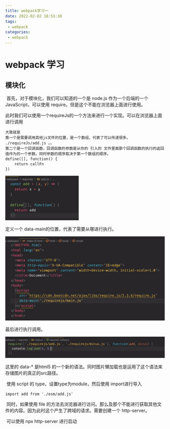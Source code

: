 ```yaml
---
title: webpack学习一
date: 2022-02-02 18:53:38
tags:
 - webpack
categories:
 - webpack
---
```




#  webpack 学习

## 模块化

​		首先，对于模块化，我们可以知道的一个是 node.js 作为一个后端的一个JavaScript，可以使用 require。但是这个不能在浏览器上面进行使用。



​		此时我们可以使用一个requireJs的一个方法来进行一个实现。可以在浏览器上面进行调用

```
大致就是 
第一个是需要调用其他js文件的位置，是一个数组，代表了可以传递很多。 ./requireJs/add.js 。。
第二个是一个回调函数，回调函数的参数是从你的 引入的 文件里面那个回调函数的执行的返回值作为的一个参数。同时参数的顺序取决于第一个数组的顺序。
define([], function() {
	return callFn
})
```

<img src="webpack学习一/image-20220202191750607.png" alt="image-20220202191750607" style="zoom:50%;" />



定义一个 data-main的位置，代表了需要从哪进行执行。

<img src="webpack学习一/image-20220202191837055.png" alt="image-20220202191837055" style="zoom:80%;" />

最后进行执行调用。

![image-20220202191945426](webpack学习一/image-20220202191945426.png)

这里的 data-* 是html5 的一个新的语法。同时图片懒加载也是运用了这个语法来存储图片的真正的src路径。



​		使用 script 的 type，设置type为module，然后使用 import进行导入

```
import add from './esm/add.js'
```

​		同时，如果使用 file 的方法去浏览器进行访问。那么及那个不能进行获取其他文件的内容。因为此时这个产生了跨域的请求。需要创建一个 http-server。

​		可以使用 npx http-server 进行启动







